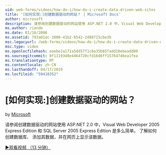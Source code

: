 ```yaml
---
uid: web-forms/videos/how-do-i/how-do-i-create-data-driven-web-sites
title: '[如何实现:]创建数据驱动的网站？ | Microsoft Docs'
author: microsoft
description: 请参阅创建数据驱动的网站使用 ASP.NET 2.0 中，Visual Web Developer 2005 Express Edition 和 SQL Server 2005 Express Edition 是多么简单。 了解...
ms.author: riande
ms.date: 01/16/2006
ms.assetid: 793a01ac-3800-41b2-b542-2d88715cbe3b
msc.legacyurl: /web-forms/videos/how-do-i/how-do-i-create-data-driven-web-sites
msc.type: video
ms.openlocfilehash: eaebe2a171a5dd57f1c8a35b85fadd10ebeadd80
ms.sourcegitcommit: 0f1119340e4464720cfd16d0ff15764746ea1fea
ms.translationtype: MT
ms.contentlocale: zh-CN
ms.lasthandoff: 04/17/2019
ms.locfileid: "59410352"
---
```

# <a name="how-do-i-create-data-driven-web-sites"></a>[如何实现:]创建数据驱动的网站？

by [Microsoft](https://github.com/microsoft)

请参阅创建数据驱动的网站使用 ASP.NET 2.0 中，Visual Web Developer 2005 Express Edition 和 SQL Server 2005 Express Edition 是多么简单。 了解如何创建数据库、 添加其数据，并在网页上显示该数据。

[&#9654;观看视频 （13 分钟）](https://channel9.msdn.com/Blogs/ASP-NET-Site-Videos/how-do-i-create-data-driven-web-sites)
